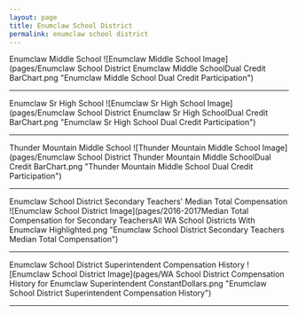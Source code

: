 ```yaml
---
layout: page
title: Enumclaw School District
permalink: enumclaw school district
---
```



Enumclaw Middle School
![Enumclaw Middle School Image](pages/Enumclaw School District Enumclaw Middle SchoolDual Credit BarChart.png "Enumclaw Middle School Dual Credit Participation")

___

Enumclaw Sr High School
![Enumclaw Sr High School Image](pages/Enumclaw School District Enumclaw Sr High SchoolDual Credit BarChart.png "Enumclaw Sr High School Dual Credit Participation")

___

Thunder Mountain Middle School
![Thunder Mountain Middle School Image](pages/Enumclaw School District Thunder Mountain Middle SchoolDual Credit BarChart.png "Thunder Mountain Middle School Dual Credit Participation")

___

Enumclaw School District Secondary Teachers' Median Total Compensation
![Enumclaw School District Image](pages/2016-2017Median Total Compensation for Secondary TeachersAll WA School Districts With Enumclaw Highlighted.png "Enumclaw School District Secondary Teachers Median Total Compensation")

___

Enumclaw School District Superintendent Compensation History
![Enumclaw School District Image](pages/WA School District Compensation History for Enumclaw Superintendent ConstantDollars.png "Enumclaw School District Superintendent Compensation History")

___

